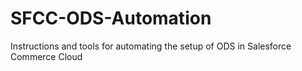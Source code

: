 # SFCC-ODS-Automation
Instructions and tools for automating the setup of ODS in Salesforce Commerce Cloud

